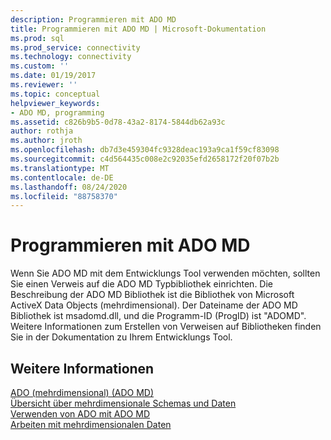 ```yaml
---
description: Programmieren mit ADO MD
title: Programmieren mit ADO MD | Microsoft-Dokumentation
ms.prod: sql
ms.prod_service: connectivity
ms.technology: connectivity
ms.custom: ''
ms.date: 01/19/2017
ms.reviewer: ''
ms.topic: conceptual
helpviewer_keywords:
- ADO MD, programming
ms.assetid: c826b9b5-0d78-43a2-8174-5844db62a93c
author: rothja
ms.author: jroth
ms.openlocfilehash: db7d3e459304fc9328deac193a9ca1f59cf83098
ms.sourcegitcommit: c4d564435c008e2c92035efd2658172f20f07b2b
ms.translationtype: MT
ms.contentlocale: de-DE
ms.lasthandoff: 08/24/2020
ms.locfileid: "88758370"
---
```

# <a name="programming-with-ado-md"></a>Programmieren mit ADO MD
Wenn Sie ADO MD mit dem Entwicklungs Tool verwenden möchten, sollten Sie einen Verweis auf die ADO MD Typbibliothek einrichten. Die Beschreibung der ADO MD Bibliothek ist die Bibliothek von Microsoft ActiveX Data Objects (mehrdimensional). Der Dateiname der ADO MD Bibliothek ist msadomd.dll, und die Programm-ID (ProgID) ist "ADOMD". Weitere Informationen zum Erstellen von Verweisen auf Bibliotheken finden Sie in der Dokumentation zu Ihrem Entwicklungs Tool.  
  
## <a name="see-also"></a>Weitere Informationen  
 [ADO (mehrdimensional) (ADO MD)](./ado-multidimensional-ado-md.md)   
 [Übersicht über mehrdimensionale Schemas und Daten](./overview-of-multidimensional-schemas-and-data.md)   
 [Verwenden von ADO mit ADO MD](./using-ado-with-ado-md.md)   
 [Arbeiten mit mehrdimensionalen Daten](./working-with-multidimensional-data.md)